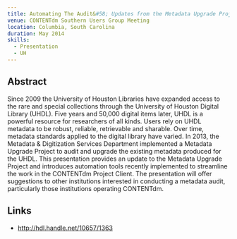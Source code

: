```yaml
---
title: Automating The Audit&#58; Updates from the Metadata Upgrade Project
venue: CONTENTdm Southern Users Group Meeting
location: Columbia, South Carolina
duration: May 2014
skills:
  - Presentation
  - UH
---
```


Abstract
-------

Since 2009 the University of Houston Libraries have expanded access to the rare and special collections through the University of Houston Digital Library (UHDL). Five years and 50,000 digital items later, UHDL is a powerful resource for researchers of all kinds. Users rely on UHDL metadata to be robust, reliable, retrievable and sharable. Over time, metadata standards applied to the digital library have varied. In 2013, the Metadata & Digitization Services Department implemented a Metadata Upgrade Project to audit and upgrade the existing metadata produced for the UHDL. This presentation provides an update to the Metadata Upgrade Project and introduces automation tools recently implemented to streamline the work in the CONTENTdm Project Client. The presentation will offer suggestions to other institutions interested in conducting a metadata audit, particularly those institutions operating CONTENTdm.


Links
----------

* <http://hdl.handle.net/10657/1363>
